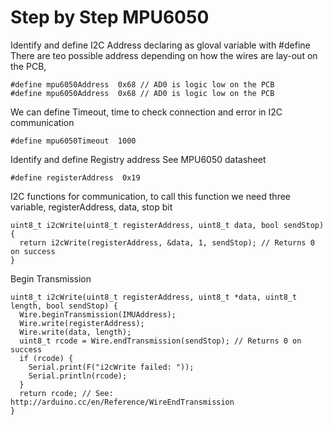 # Step by Step MPU6050

Identify and define I2C Address declaring as gloval variable with  #define
There are teo possible address depending on how the wires are lay-out on the PCB,  
```
#define mpu6050Address  0x68 // AD0 is logic low on the PCB
#define mpu6050Address  0x68 // AD0 is logic low on the PCB
```
We can define Timeout, time to check connection and error in I2C communication
```
#define mpu6050Timeout  1000
```

Identify and define Registry address See MPU6050 datasheet
```
#define registerAddress  0x19
```

I2C functions for  communication, to call this function we need three variable, registerAddress, data, stop bit 
```
uint8_t i2cWrite(uint8_t registerAddress, uint8_t data, bool sendStop) 
{
  return i2cWrite(registerAddress, &data, 1, sendStop); // Returns 0 on success
}

```

Begin Transmission
```
uint8_t i2cWrite(uint8_t registerAddress, uint8_t *data, uint8_t length, bool sendStop) {
  Wire.beginTransmission(IMUAddress);
  Wire.write(registerAddress);
  Wire.write(data, length);
  uint8_t rcode = Wire.endTransmission(sendStop); // Returns 0 on success
  if (rcode) {
    Serial.print(F("i2cWrite failed: "));
    Serial.println(rcode);
  }
  return rcode; // See: http://arduino.cc/en/Reference/WireEndTransmission
}
```

